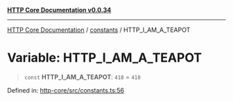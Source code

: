 [**HTTP Core Documentation v0.0.34**](../../README.md)

***

[HTTP Core Documentation](../../modules.md) / [constants](../README.md) / HTTP\_I\_AM\_A\_TEAPOT

# Variable: HTTP\_I\_AM\_A\_TEAPOT

> `const` **HTTP\_I\_AM\_A\_TEAPOT**: `418` = `418`

Defined in: [http-core/src/constants.ts:56](https://github.com/stonemjs/http-core/blob/1848d2cc8e9419d9e370ae707c528a45d3c2ac5a/src/constants.ts#L56)
